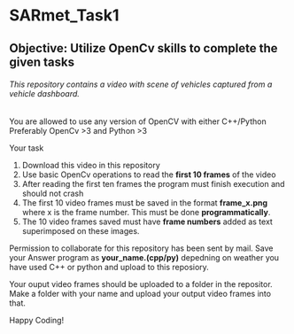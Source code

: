 # SARmet_Task1

## Objective: Utilize OpenCv skills to complete the given tasks

###### This repository contains a video with scene of vehicles captured from a vehicle dashboard. 

You are allowed to use any version of OpenCV with either C++/Python
Preferably OpenCv >3 and Python >3

Your task
1. Download this video in this repository
2. Use basic OpenCv operations to read the **first 10 frames** of the video
3. After reading the first ten frames the program must finish execution and should not crash
4. The first 10 video frames must be saved in the format **frame_x.png** where x is the frame number. This must be done **programmatically**.
5. The 10 video frames saved must have **frame numbers** added as text superimposed on these images. 

Permission to collaborate for this repository has been sent by mail. 
Save your Answer program as **your_name.(cpp/py)** depedning on weather you have used C++ or python and upload to this reposiory. 

Your ouput video frames should be uploaded to a folder in the repositor. Make a folder with your name and upload your output video frames into that. 

Happy Coding!
